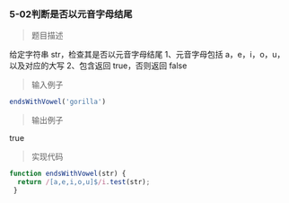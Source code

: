 ### 5-02判断是否以元音字母结尾

> 题目描述

给定字符串 str，检查其是否以元音字母结尾
1、元音字母包括 a，e，i，o，u，以及对应的大写
2、包含返回 true，否则返回 false 

> 输入例子

``` js
endsWithVowel('gorilla')
```

> 输出例子

true

> 实现代码

``` js
function endsWithVowel(str) {
  return /[a,e,i,o,u]$/i.test(str);
 }

```